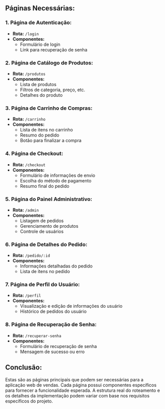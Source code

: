 ## Páginas Necessárias:

### 1. **Página de Autenticação:**
   - **Rota:** `/login`
   - **Componentes:**
      - Formulário de login
      - Link para recuperação de senha

### 2. **Página de Catálogo de Produtos:**
   - **Rota:** `/produtos`
   - **Componentes:**
      - Lista de produtos
      - Filtros de categoria, preço, etc.
      - Detalhes do produto

### 3. **Página de Carrinho de Compras:**
   - **Rota:** `/carrinho`
   - **Componentes:**
      - Lista de itens no carrinho
      - Resumo do pedido
      - Botão para finalizar a compra

### 4. **Página de Checkout:**
   - **Rota:** `/checkout`
   - **Componentes:**
      - Formulário de informações de envio
      - Escolha do método de pagamento
      - Resumo final do pedido

### 5. **Página do Painel Administrativo:**
   - **Rota:** `/admin`
   - **Componentes:**
      - Listagem de pedidos
      - Gerenciamento de produtos
      - Controle de usuários

### 6. **Página de Detalhes do Pedido:**
   - **Rota:** `/pedido/:id`
   - **Componentes:**
      - Informações detalhadas do pedido
      - Lista de itens no pedido

### 7. **Página de Perfil do Usuário:**
   - **Rota:** `/perfil`
   - **Componentes:**
      - Visualização e edição de informações do usuário
      - Histórico de pedidos do usuário

### 8. **Página de Recuperação de Senha:**
   - **Rota:** `/recuperar-senha`
   - **Componentes:**
      - Formulário de recuperação de senha
      - Mensagem de sucesso ou erro

## Conclusão:

Estas são as páginas principais que podem ser necessárias para a aplicação web de vendas. Cada página possui componentes específicos para fornecer a funcionalidade esperada. A estrutura real do roteamento e os detalhes da implementação podem variar com base nos requisitos específicos do projeto.
